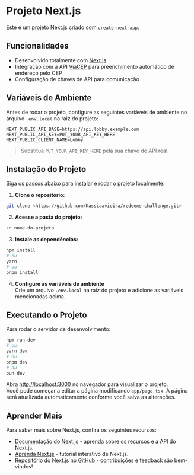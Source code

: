 # Projeto Next.js

Este é um projeto [Next.js](https://nextjs.org) criado com [`create-next-app`](https://nextjs.org/docs/app/api-reference/cli/create-next-app).

## Funcionalidades

- Desenvolvido totalmente com [Next.js](https://nextjs.org)
- Integração com a API [ViaCEP](https://viacep.com.br) para preenchimento automático de endereço pelo CEP
- Configuração de chaves de API para comunicação

## Variáveis de Ambiente

Antes de rodar o projeto, configure as seguintes variáveis de ambiente no arquivo `.env.local` na raiz do projeto:

```env
NEXT_PUBLIC_API_BASE=https://api.lobby.example.com
NEXT_PUBLIC_API_KEY=PUT_YOUR_API_KEY_HERE
NEXT_PUBLIC_CLIENT_NAME=Lobby
```

> Substitua `PUT_YOUR_API_KEY_HERE` pela sua chave de API real.

## Instalação do Projeto

Siga os passos abaixo para instalar e rodar o projeto localmente:

1. **Clone o repositório:**

```bash
git clone <https://github.com/Kassiaavieira/redeems-challenge.git>
```

2. **Acesse a pasta do projeto:**

```bash
cd nome-do-projeto
```

3. **Instale as dependências:**

```bash
npm install
# ou
yarn
# ou
pnpm install
```

4. **Configure as variáveis de ambiente**  
Crie um arquivo `.env.local` na raiz do projeto e adicione as variáveis mencionadas acima.

## Executando o Projeto

Para rodar o servidor de desenvolvimento:

```bash
npm run dev
# ou
yarn dev
# ou
pnpm dev
# ou
bun dev
```

Abra [http://localhost:3000](http://localhost:3000) no navegador para visualizar o projeto.  
Você pode começar a editar a página modificando `app/page.tsx`. A página será atualizada automaticamente conforme você salva as alterações.

## Aprender Mais

Para saber mais sobre Next.js, confira os seguintes recursos:

- [Documentação do Next.js](https://nextjs.org/docs) - aprenda sobre os recursos e a API do Next.js.
- [Aprenda Next.js](https://nextjs.org/learn) - tutorial interativo de Next.js.
- [Repositório do Next.js no GitHub](https://github.com/vercel/next.js) - contribuições e feedback são bem-vindos!

